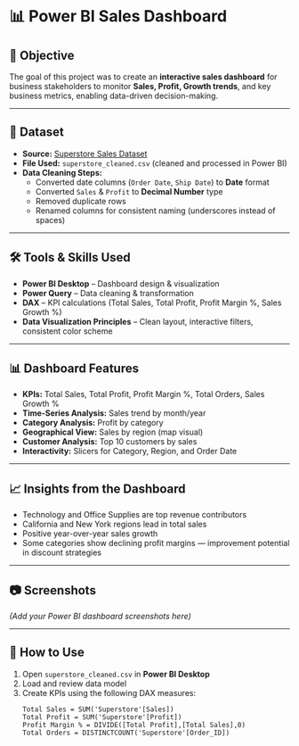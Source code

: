 # 📊 Power BI Sales Dashboard

## 📌 Objective
The goal of this project was to create an **interactive sales dashboard** for business stakeholders to monitor **Sales, Profit, Growth trends**, and key business metrics, enabling data-driven decision-making.

---

## 📂 Dataset
- **Source:** [Superstore Sales Dataset](https://www.kaggle.com/datasets/vivek468/superstore-dataset-final)
- **File Used:** `superstore_cleaned.csv` (cleaned and processed in Power BI)
- **Data Cleaning Steps:**
  - Converted date columns (`Order Date`, `Ship Date`) to **Date** format
  - Converted `Sales` & `Profit` to **Decimal Number** type
  - Removed duplicate rows
  - Renamed columns for consistent naming (underscores instead of spaces)

---

## 🛠 Tools & Skills Used
- **Power BI Desktop** – Dashboard design & visualization
- **Power Query** – Data cleaning & transformation
- **DAX** – KPI calculations (Total Sales, Total Profit, Profit Margin %, Sales Growth %)
- **Data Visualization Principles** – Clean layout, interactive filters, consistent color scheme

---

## 📊 Dashboard Features
- **KPIs:** Total Sales, Total Profit, Profit Margin %, Total Orders, Sales Growth %
- **Time-Series Analysis:** Sales trend by month/year
- **Category Analysis:** Profit by category
- **Geographical View:** Sales by region (map visual)
- **Customer Analysis:** Top 10 customers by sales
- **Interactivity:** Slicers for Category, Region, and Order Date

---

## 📈 Insights from the Dashboard
- Technology and Office Supplies are top revenue contributors
- California and New York regions lead in total sales
- Positive year-over-year sales growth
- Some categories show declining profit margins — improvement potential in discount strategies

---

## 📷 Screenshots
*(Add your Power BI dashboard screenshots here)*

---

## 📑 How to Use
1. Open `superstore_cleaned.csv` in **Power BI Desktop**
2. Load and review data model
3. Create KPIs using the following DAX measures:
   ```DAX
   Total Sales = SUM('Superstore'[Sales])
   Total Profit = SUM('Superstore'[Profit])
   Profit Margin % = DIVIDE([Total Profit],[Total Sales],0)
   Total Orders = DISTINCTCOUNT('Superstore'[Order_ID])
